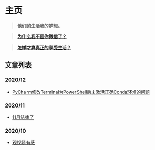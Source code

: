 # 主页

> **他们的生活我的梦想。**

> [**为什么我不回你微信了？**](https://zhuanlan.zhihu.com/p/77330685)   

> [**怎样才算真正的享受生活？**](https://www.zhihu.com/question/41199757/answer/1601295021)

## 文章列表

### 2020/12

- [PyCharm修改Terminal为PowerShell后未激活正确Conda环境的问题](/posts/2020/12/2PyCharm修改Terminal为PowerShell后未激活正确Conda环境的问题.md)

### 2020/11

- [11月结束了](/posts/2020/11/3011月结束了.md)

### 2020/10

- [观视频有感](/posts/2020/10/23观视频有感.md)